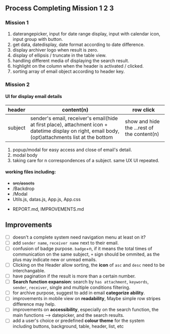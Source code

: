## Process Completing Mission 1 2 3

### Mission 1
1. daterangepicker, input for date range display, input with calendar icon, input group with button.
2. get data, datedisplay, date format according to date difference.
3. display archiver logo when result is zero.
4. display of ellipsis / truncate in the table view.
5. handling different media of displaying the search result.
6. highlight on the column when the header is activated / clicked.
7. sorting array of email object according to header key.

### Mission 2

#### UI for display email details

header | content(n) | row click
------ | ---------- | ---------
subject | sender's email, receiver's email(hide at first place), attachment icon + datetime display on right, email body, (opt)attachments list at the bottom | show and hide the ...rest of the content(n)
1. popup/modal for easy access and close of email's detail.
2. modal body
3. taking care for n correspondences of a subject. same UX UI repeated.


#### working files including:
* ~~src/assets~~
* /Backdrop
* /Modal
* Utils.js, datas.js, App.js, App.css
- REPORT.md, IMPROVEMENTS.md


## Improvements
- [ ] doesn't a complete system need navigation menu at least on it?
- [ ] add `sender name`, `receiver name` next to their email.
- [ ] confusion of badge purpose. `badge`+n, if it means the total times of communication on the same subject, `+` sign should be ommited, as the plus may indicate new or unread emails.
- [ ] Clicking on the Header allow sorting, the **icon** of `asc` and `desc` need to be interchangable.
- [ ] have pagination if the result is more than a certain number.
- [ ] **Search function expansion**: search by `has attachment`, `keywords`, `sender`, `receiver`, single and multiple conditions filtering.
- [ ] for archive purpose, suggest to add in email **categorize ability**. 
- [ ] improvements in mobile view on **readability**, Maybe simple row stripes difference may help.
- [ ] improvements on **accessibility**, especially on the search function, the main functions --> datepicker, and the search results.
- [ ] add a user's choice or predefined **colour theme** for the system including buttons, background, table, header, list, etc